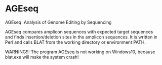# AGEseq
AGEseq: Analysis of Genome Editing by Sequencing

AGEseq compares amplicon sequences with expected target sequences and finds insertion/deletion sites in the amplicon sequences.  It is written in Perl and calls BLAT from the working directory or environment PATH.


WARNING!!!
The program AGEseq is not working on Windows10, because blat.exe will make the system crash!
